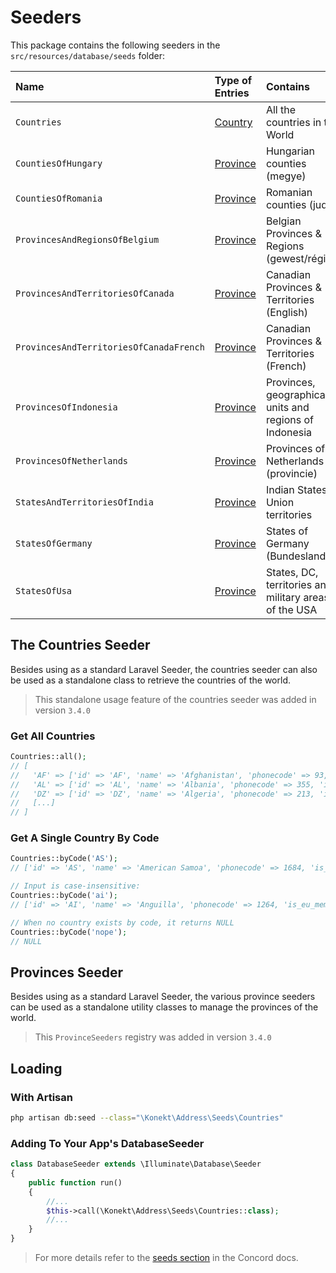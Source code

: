 # Seeders

This package contains the following seeders in the `src/resources/database/seeds` folder:

| Name                                    | Type of Entries         | Contains                                               |
|:----------------------------------------|:------------------------|:-------------------------------------------------------|
| `Countries`                             | [Country](country.md)   | All the countries in the World                         |
| `CountiesOfHungary`                     | [Province](province.md) | Hungarian counties (megye)                             |
| `CountiesOfRomania`                     | [Province](province.md) | Romanian counties (județ)                              |
| `ProvincesAndRegionsOfBelgium`          | [Province](province.md) | Belgian Provinces & Regions (gewest/région)            |
| `ProvincesAndTerritoriesOfCanada`       | [Province](province.md) | Canadian Provinces & Territories (English)             |
| `ProvincesAndTerritoriesOfCanadaFrench` | [Province](province.md) | Canadian Provinces & Territories (French)              |
| `ProvincesOfIndonesia`                  | [Province](province.md) | Provinces, geographical units and regions of Indonesia |
| `ProvincesOfNetherlands`                | [Province](province.md) | Provinces of Netherlands (provincie)                   |
| `StatesAndTerritoriesOfIndia`           | [Province](province.md) | Indian States & Union territories                      |
| `StatesOfGermany`                       | [Province](province.md) | States of Germany (Bundesland)                         |
| `StatesOfUsa`                           | [Province](province.md) | States, DC, territories and military areas of the USA  |

## The Countries Seeder

Besides using as a standard Laravel Seeder, the countries seeder can also be used as a standalone class to retrieve the
countries of the world.

> This standalone usage feature of the countries seeder was added in version `3.4.0`

### Get All Countries

```php
Countries::all();
// [
//   'AF' => ['id' => 'AF', 'name' => 'Afghanistan', 'phonecode' => 93, 'is_eu_member' => 0],
//   'AL' => ['id' => 'AL', 'name' => 'Albania', 'phonecode' => 355, 'is_eu_member' => 0],
//   'DZ' => ['id' => 'DZ', 'name' => 'Algeria', 'phonecode' => 213, 'is_eu_member' => 0],
//   [...]
// ]
```

### Get A Single Country By Code

```php
Countries::byCode('AS');
// ['id' => 'AS', 'name' => 'American Samoa', 'phonecode' => 1684, 'is_eu_member' => 0]

// Input is case-insensitive:
Countries::byCode('ai');
// ['id' => 'AI', 'name' => 'Anguilla', 'phonecode' => 1264, 'is_eu_member' => 0],

// When no country exists by code, it returns NULL
Countries::byCode('nope');
// NULL
```

## Provinces Seeder

Besides using as a standard Laravel Seeder, the various province seeders can be used as a standalone utility classes
to manage the provinces of the world.


> This `ProvinceSeeders` registry was added in version `3.4.0`

## Loading

### With Artisan

```bash
php artisan db:seed --class="\Konekt\Address\Seeds\Countries"
```

### Adding To Your App's DatabaseSeeder

```php
class DatabaseSeeder extends \Illuminate\Database\Seeder
{
    public function run()
    {
        //...
        $this->call(\Konekt\Address\Seeds\Countries::class);
        //...
    }
}
```

> For more details refer to the [seeds section](https://konekt.dev/concord/1.3/seeds) in the Concord
docs.
